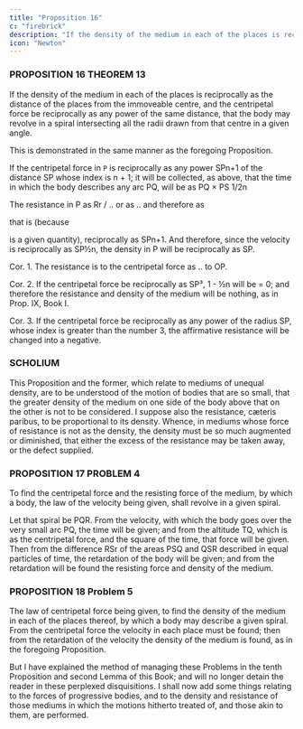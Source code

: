 ```yaml
---
title: "Proposition 16"
c: "firebrick"
description: "If the density of the medium in each of the places is reciprocally as the distance of the places from the immoveable centre"
icon: "Newton"
---
```



### PROPOSITION 16 THEOREM 13

If the density of the medium in each of the places is reciprocally as the distance of the places from the immoveable centre, and the centripetal force be reciprocally as any power of the same distance, that the body may revolve in a spiral intersecting all the radii drawn from that centre in a given angle.

This is demonstrated in the same manner as the foregoing Proposition. 

If the centripetal force in `P` is reciprocally as any power SPn+1 of the distance SP whose index is n + 1; it will be collected, as above, that the time in which the body describes any arc PQ, will be as PQ × PS 1/2n 

The resistance in P as Rr / .. or as ..  and therefore as 

that is (because 

is a given quantity), reciprocally as SPn+1. And therefore, since the velocity is reciprocally as SP½n, the density in P will be reciprocally as SP.

Cor. 1. The resistance is to the centripetal force as .. to OP.

Cor. 2. If the centripetal force be reciprocally as SP³, 1 - ½n will be = 0; and therefore the resistance and density of the medium will be nothing, as in Prop. IX, Book I.

Cor. 3. If the centripetal force be reciprocally as any power of the radius SP, whose index is greater than the number 3, the affirmative resistance will be changed into a negative.


### SCHOLIUM

This Proposition and the former, which relate to mediums of unequal density, are to be understood of the motion of bodies that are so small, that the greater density of the medium on one side of the body above that on the other is not to be considered. I suppose also the resistance, cæteris paribus, to be proportional to its density. Whence, in mediums whose force of resistance is not as the density, the density must be so much augmented or diminished, that either the excess of the resistance may be taken away, or the defect supplied.



### PROPOSITION 17 PROBLEM 4

To find the centripetal force and the resisting force of the medium, by which a body, the law of the velocity being given, shall revolve in a given spiral.

Let that spiral be PQR. From the velocity, with which the body goes over the very small arc PQ, the time will be given; and from the altitude TQ, which is as the centripetal force, and the square of the time, that force will be given. Then from the difference RSr of the areas PSQ and QSR described in equal particles of time, the retardation of the body will be given; and from the retardation will be found the resisting force and density of the medium.


### PROPOSITION 18 Problem 5

The law of centripetal force being given, to find the density of the medium in each of the places thereof, by which a body may describe a given spiral.
From the centripetal force the velocity in each place must be found; then from the retardation of the velocity the density of the medium is found, as in the foregoing Proposition.

But I have explained the method of managing these Problems in the tenth Proposition and second Lemma of this Book; and will no longer detain the reader in these perplexed disquisitions. I shall now add some things relating to the forces of progressive bodies, and to the density and resistance of those mediums in which the motions hitherto treated of, and those akin to them, are performed.

